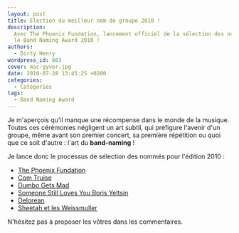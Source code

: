 ```yaml
---
layout: post
title: Election du meilleur nom de groupe 2010 !
description:
  Avec The Phoenix Fundation, lancement officiel de la sélection des nommés pour
  le Band Naming Award 2010 !
authors:
  - Dirty Henry
wordpress_id: 663
cover: mac-gyver.jpg
date: 2010-07-28 13:45:25 +0200
categories:
  - Catégories
tags:
  - Band Naming Award
---
```


Je m'aperçois qu'il manque une récompense dans le monde de la musique. Toutes
ces cérémonies négligent un art subtil, qui préfigure l'avenir d'un groupe, même
avant son premier concert, sa première répétition ou quoi que ce soit d'autre :
l'art du **band-naming** !

Je lance donc le processus de sélection des nommés pour l'édition 2010 :

- [The Phoenix Fundation][1]
- [Com Truise][2]
- [Dumbo Gets Mad][3]
- [Someone Still Loves You Boris Yeltsin][4]
- [Delorean][5]
- [Sheetah et les Weissmuller][6]

N'hésitez pas à proposer les vôtres dans les commentaires.

[1]: https://en.wikipedia.org/wiki/The_Phoenix_Foundation
[2]: https://fr.wikipedia.org/wiki/Com_Truise
[3]: https://en.wikipedia.org/wiki/Dumbo_Gets_Mad
[4]: https://en.wikipedia.org/wiki/Someone_Still_Loves_You_Boris_Yeltsin
[5]: https://fr.wikipedia.org/wiki/Delorean_(groupe)
[6]: https://www.facebook.com/SheetahetlesWeissmuller
